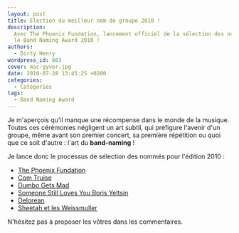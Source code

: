 ```yaml
---
layout: post
title: Election du meilleur nom de groupe 2010 !
description:
  Avec The Phoenix Fundation, lancement officiel de la sélection des nommés pour
  le Band Naming Award 2010 !
authors:
  - Dirty Henry
wordpress_id: 663
cover: mac-gyver.jpg
date: 2010-07-28 13:45:25 +0200
categories:
  - Catégories
tags:
  - Band Naming Award
---
```


Je m'aperçois qu'il manque une récompense dans le monde de la musique. Toutes
ces cérémonies négligent un art subtil, qui préfigure l'avenir d'un groupe, même
avant son premier concert, sa première répétition ou quoi que ce soit d'autre :
l'art du **band-naming** !

Je lance donc le processus de sélection des nommés pour l'édition 2010 :

- [The Phoenix Fundation][1]
- [Com Truise][2]
- [Dumbo Gets Mad][3]
- [Someone Still Loves You Boris Yeltsin][4]
- [Delorean][5]
- [Sheetah et les Weissmuller][6]

N'hésitez pas à proposer les vôtres dans les commentaires.

[1]: https://en.wikipedia.org/wiki/The_Phoenix_Foundation
[2]: https://fr.wikipedia.org/wiki/Com_Truise
[3]: https://en.wikipedia.org/wiki/Dumbo_Gets_Mad
[4]: https://en.wikipedia.org/wiki/Someone_Still_Loves_You_Boris_Yeltsin
[5]: https://fr.wikipedia.org/wiki/Delorean_(groupe)
[6]: https://www.facebook.com/SheetahetlesWeissmuller
